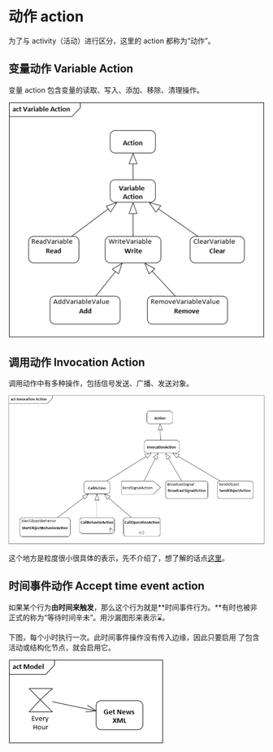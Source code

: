 # 动作 action

为了与 activity（活动）进行区分，这里的 action 都称为“动作”。

## 变量动作 Variable Action

变量 action 包含变量的读取、写入、添加、移除、清理操作。

![&#x53D8;&#x91CF; action &#x6982;&#x8981;&#x56FE;](../../.gitbook/assets/image%20%282%29.png)

## 调用动作 Invocation Action

调用动作中有多种操作，包括信号发送、广播、发送对象。

![&#x8C03;&#x7528;&#x884C;&#x4E3A;&#x6982;&#x8981;&#x56FE;](../../.gitbook/assets/image%20%2825%29.png)

这个地方是粒度很小很具体的表示，先不介绍了，想了解的话点[这里](https://www.uml-diagrams.org/activity-diagrams-actions.html#invocation-action)。

## 时间事件动作 Accept time event action

如果某个行为**由时间来触发**，那么这个行为就是**时间事件行为。**有时也被非正式的称为“等待时间辛未”。用沙漏图形来表示⌛。

下图，每个小时执行一次。此时间事件操作没有传入边缘，因此只要启用 了包含活动或结构化节点，就会启用它。

![](../../.gitbook/assets/image%20%287%29.png)

